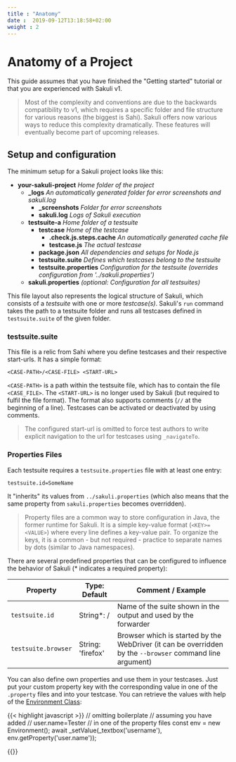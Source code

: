 ```yaml
---
title : "Anatomy"
date :  2019-09-12T13:18:58+02:00
weight : 2
---
```


# Anatomy of a Project
This guide assumes that you have finished the "Getting started" tutorial or that you are experienced with Sakuli v1. 

> Most of the complexity and conventions are due to the backwards compatibility to v1, which requires a specific folder and file structure for various reasons (the biggest is Sahi). Sakuli offers now various ways to reduce this complexity dramatically. These features will eventually become part of upcoming releases.

## Setup and configuration

The minimum setup for a Sakuli project looks like this:

- <i class="fas fa-folder"></i> **your-sakuli-project** *Home folder of the project*
  - <i class="fas fa-folder"></i> **_logs** *An automatically generated folder for error screenshots and sakuli.log*
    - <i class="fas fa-folder"></i> **_screenshots** *Folder for error screenshots*
    - <i class="far fa-file"></i> **sakuli.log** *Logs of Sakuli execution*
  - <i class="fas fa-folder"></i> **testsuite-a** *Home folder of a testsuite*
     - <i class="fas fa-folder"></i> **testcase** *Home of the testcase*
         - <i class="far fa-file"></i> **.check.js.steps.cache** *An automatically generated cache file*
         - <i class="far fa-file"></i> **testcase.js** *The actual testcase*
     - <i class="far fa-file"></i> **package.json** *All dependencies and setups for Node.js*
     - <i class="far fa-file"></i> **testsuite.suite** *Defines which testcases belong to the testsuite*
     - <i class="far fa-file"></i> **testsuite.properties** *Configuration for the testsuite (overrides configuration from '../sakuli.properties')*
  - <i class="far fa-file"></i> **sakuli.properties** *(optional: Configuration for all  testsuites)*


This file layout also represents the logical structure of Sakuli, which consists of a *testsuite* with one or more *testcase(s)*. Sakuli's `run` command takes the path to a testsuite folder and runs all testcases defined in `testsuite.suite` of the given folder. 

### testsuite.suite

This file is a relic from Sahi where you define testcases and their respective start-urls. It has a simple format:

```
<CASE-PATH>/<CASE-FILE> <START-URL>
```

`<CASE-PATH>` is a path within the testsuite file, which has to contain the file `<CASE_FILE>`. The `<START-URL>` is no longer used by Sakuli (but required to fulfil the file format). The format also supports comments (`//` at the beginning of a line). Testcases can be activated or deactivated by using comments.

> The configured start-url is omitted to force test authors to write explicit navigation to the url for testcases using `_navigateTo`.

### Properties Files

Each testsuite requires a `testsuite.properties` file with at least one entry:

```
testsuite.id=SomeName
```

It "inherits" its values from `../sakuli.properties` (which also means that the same property from `sakuli.properties` becomes overridden). 

> Property files are a common way to store configuration in Java, the former runtime for Sakuli. It is a simple key-value format (`<KEY>=<VALUE>`) where every line defines a key-value pair. To organize the keys, it is a common - but not required - practice to separate names by dots (similar to Java namespaces).

There are several predefined properties that can be configured to influence the behavior of Sakuli (* indicates a required property):

| Property            | Type: Default     | Comment / Example                                            |
| ------------------- | ----------------- | ------------------------------------------------------------ |
| `testsuite.id`      | String*: /        | Name of the suite shown in the output and used by the forwarder |
| `testsuite.browser` | String: 'firefox' | Browser which is started by the WebDriver (it can be overridden by the `--browser` command line argument) |

You can also define own properties and use them in your testcases. Just put your custom property key with the corresponding value in one of the `.property` files and into your testcase. You can retrieve the values with help of the [Environment Class](/apidoc/sakuli-legacy/interfaces/thenableenvironment.html#getproperty):

{{< highlight javascript >}}
// omitting boilerplate 
// assuming you have added 
// user.name=Tester 
// in one of the property files
const env = new Environment();
await _setValue(_textbox('username'), env.getProperty('user.name')); 

{{</highlight>}}